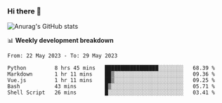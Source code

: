 ### Hi there 👋
![Anurag's GitHub stats](https://github-readme-stats.vercel.app/api?username=jami1024&show_icons=true&theme=radical)

📊 **Weekly development breakdown**
<!--START_SECTION:waka-->

```text
From: 22 May 2023 - To: 29 May 2023

Python         8 hrs 45 mins   █████████████████░░░░░░░░   68.39 %
Markdown       1 hr 11 mins    ██▒░░░░░░░░░░░░░░░░░░░░░░   09.36 %
Vue.js         1 hr 11 mins    ██▒░░░░░░░░░░░░░░░░░░░░░░   09.25 %
Bash           43 mins         █▒░░░░░░░░░░░░░░░░░░░░░░░   05.71 %
Shell Script   26 mins         █░░░░░░░░░░░░░░░░░░░░░░░░   03.41 %
```

<!--END_SECTION:waka-->
<!--
**jami1024/jami1024** is a ✨ _special_ ✨ repository because its `README.md` (this file) appears on your GitHub profile.

Here are some ideas to get you started:

- 🔭 I’m currently working on ...
- 🌱 I’m currently learning ...
- 👯 I’m looking to collaborate on ...
- 🤔 I’m looking for help with ...
- 💬 Ask me about ...
- 📫 How to reach me: ...
- 😄 Pronouns: ...
- ⚡ Fun fact: ...
-->
